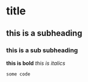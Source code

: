 # title
## this is a subheading
### this is a sub subheading
**this is bold**
*this is italics*

```
some code
```

